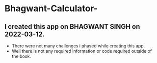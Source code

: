 # Bhagwant-Calculator-

## I created this app on BHAGWANT SINGH on 2022-03-12.
* There were not many challenges i phased while creating this app.
* Well there is not any required information or code required outside of the book.
